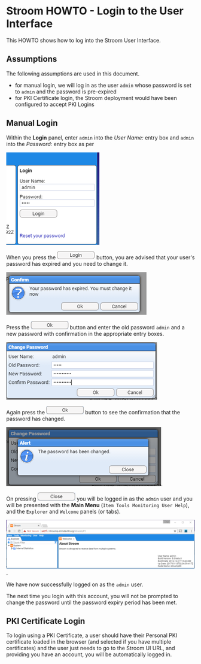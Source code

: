 # Stroom HOWTO - Login to the User Interface
This HOWTO shows how to log into the Stroom User Interface.

## Assumptions
The following assumptions are used in this document.
- for manual login, we will log in as the user `admin` whose password is set to `admin` and the password is pre-expired
- for PKI Certificate login, the Stroom deployment would have been configured to accept PKI Logins


## Manual Login 

Within the **Login** panel, enter `admin` into the *User Name:* entry box and `admin` into the *Password:* entry box as per

![Stroom UI Login Panel - Enter user](../resources/UI-Login-01.png "Stroom UI Login - logging in as admin")

When you press the
![Stroom UI LoginButton](../resources/icons/buttonLogin.png "Stroom UI LoginButton")
button, you are advised that your user's password has expired and you need to change it.

![Stroom UI Login Panel - Password Expiry](../resources/UI-Login-02.png "Stroom UI Login - password expiry")

Press the
![Stroom UI OkButton](../resources/icons/buttonOk.png "Stroom UI OkButton")
button and enter the old password `admin` and a new password with confirmation in the appropriate entry boxes.

![Stroom UI Login Panel - Password Change](../resources/UI-Login-03.png "Stroom UI Login - password change")

Again press the
![Stroom UI OkButton](../resources/icons/buttonOk.png "Stroom UI OkButton")
button to see the confirmation that the password has changed.

![Stroom UI Login Panel - Password Change Confirmation](../resources/UI-Login-04.png "Stroom UI Login - password change confirmation").

On pressing
![Stroom UI CloseButton](../resources/icons/buttonClose.png "Stroom UI CloseButton")
you will be logged in as the `admin` user and you will be presented with the __Main Menu__ (`Item Tools Monitoring User Help`), and the `Explorer` and `Welcome` panels (or tabs).

![Stroom UI Login Panel - Logged in](../resources/UI-Login-06.png "Stroom UI Login - user logged in").

We have now successfully logged on as the `admin` user.

The next time you login with this account, you will not be prompted to change the password until the password expiry period has been met.

## PKI Certificate Login

To login using a PKI Certificate, a user should have their Personal PKI certificate loaded in the browser (and selected if
you have multiple certificates) and the user just needs to go to the Stroom UI URL, and providing you have an account, you will be
automatically logged in.

